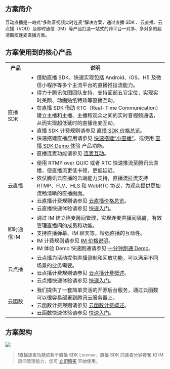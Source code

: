 ## 方案简介
互动直播是一站式“多路音视频实时连麦”解决方案，通过直播 SDK 、云直播、云点播（VOD）及即时通信（IM）等产品打造一站式的跨平台一对多、多对多的超清酷炫连麦直播方案。


## 方案使用到的核心产品

<table>
<tr><th>产品</th><th>说明</th>
</tr><tr>
<td>直播 SDK</td>
<td><ul style="margin:0">
<li>借助直播 SDK，快速实现包括 Android、iOS、H5 及微信小程序等多个主流平台的直播推拉流能力。 </li>
<li>得力于腾讯优图团队支持，支持面部五官定位，实现实时美颜、动画贴纸特效等直播互动。 </li>
<li>在直播 SDK 借助 RTC（Real-Time Communication） 建立主播和主播、主播和观众之间的实时音视频通话，从而实现超低延时的直播连麦互动。 </li>
<li>直播 SDK 计费规则请参见 <a href="https://cloud.tencent.com/document/product/454/8008">直播 SDK 价格总览</a>。 </li>
<li>快速搭建直播应用请参见 <a href="https://cloud.tencent.com/document/product/454/38625">快速搭建“小直播”</a>，或使用 <a href="https://cloud.tencent.com/document/product/454/6555">直播 SDK Demo 体验</a> 产品功能。 </li>
<li>直播连麦功能请参见 <a href="https://cloud.tencent.com/document/product/454/52751">连麦互动</a>。 </li>
</ul></td>
</tr><tr>
<td>云直播</td>
<td><ul style="margin:0">
<li>使用 RTMP over QUIC 或者 RTC 快速推流至腾讯云直播，使直播流更低卡顿，更低延迟。</li>
<li> 依仗腾讯云直播的云端能力支持，直播流拉流支持 RTMP、FLV、HLS 和 WebRTC 协议，为观众提供更加流畅清晰的直播画面。 </li>
<li>云直播计费规则请参见 <a href="https://cloud.tencent.com/document/product/267/2818">云直播价格总览</a>。 </li>
<li>云直播快速体验请参见 <a href="https://cloud.tencent.com/document/product/267/13551">快速入门</a>。</li>
</ul></td>
</tr><tr>
<td>即时通信 IM</td>
<td><ul style="margin:0">
<li>通过 IM 建立连麦房间管理，实现连麦直播间隔离，有效管理直播间的成员和功能。</li>
<li> 支持直播弹幕、IM 聊天等，增强直播的互动性。</li>
<li> IM 计费规则请参见 <a href="https://cloud.tencent.com/document/product/269/11673">IM 价格说明</a>。</li>
<li> IM 体验 Demo 快速跑通请参见 <a href="https://cloud.tencent.com/document/product/269/36838">一分钟跑通 Demo</a>。</li>
</ul></td>
</tr><tr>
<td>云点播</td>
<td><ul style="margin:0">
<li>云点播为活动提供直播录制和回放功能，可以满足不同场景的业务需要。 </li>
<li>云点播计费规则请参见 <a href="https://cloud.tencent.com/document/product/266/2838">云点播计费概述</a>。 </li>
<li>云点播快速体验请参见 <a href="https://cloud.tencent.com/document/product/266/8757">快速入门</a>。</li></ul></td>
</tr><tr>
<td>云函数</td>
<td><ul style="margin:0">
<li>我们提供了一套简单灵活的开源后台服务，通过云函数可以很容易部署到腾讯云服务器上。 </li>
<li>云函数计费规则请参见 <a href="https://cloud.tencent.com/document/product/583/17299">云函数计费概述</a>。 </li>
<li>云函数快速体验请参见 <a href="https://cloud.tencent.com/document/product/583/37509">快速入门</a>。</li></ul></td>
</tr>
</tbody></table>
 

## 方案架构

![](https://qcloudimg.tencent-cloud.cn/raw/de45df4a7c8a4e4a4147b91cfa383b25.png)

>!直播连麦功能依赖于直播 SDK License、直播 SDK 的连麦分钟套餐 和 IM 房间管理能力，您可 [立即购买]( https://buy.cloud.tencent.com/mobilelive?urlctr=yes&amp;basepack=10tb) 开始使用。
